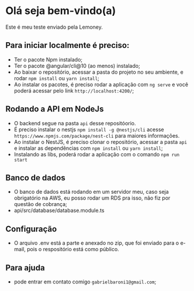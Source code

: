 # Olá seja bem-vindo(a)
Este é meu teste enviado pela Lemoney.

## Para iniciar localmente é preciso:
- Ter o pacote Npm instalado;
- Ter o pacote @angular/cli@10 (ao menos) instalado;
- Ao baixar o repositório, acessar a pasta do projeto no seu ambiente, e rodar `npm install` ou `yarn install`;
- Ao instalar os pacotes, é preciso rodar a aplicação com `ng serve` e você poderá acessar pelo link `http://localhost:4200/`;

## Rodando a API em NodeJs
- O backend segue na pasta `api` desse repositóorio.
- É preciso instalar o nestjs  `npm install -g @nestjs/cli`  acesse `https://www.npmjs.com/package/nest-cli` para maiores informações.
- Ao instalar o NestJS, é preciso clonar o repositório, acessar a pasta `api` e instalar as dependências com `npm install` ou `yarn install`;
- Instalando as libs, poderá rodar a aplicação com o comando `npm run start`

## Banco de dados
- O banco de dados está rodando em um servidor meu, caso seja obrigatório na AWS, eu posso rodar um RDS pra isso, não fiz por questão de cobrança;
- api/src/database/database.module.ts

## Configuração
- O arquivo .env está a parte e anexado no zip, que foi enviado para o e-mail, pois o respositório está como público.


## Para ajuda
- pode entrar em contato comigo `gabrielbaroni1@gmail.com`;
